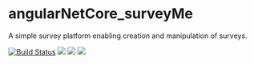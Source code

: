 # angularNetCore_surveyMe

A simple survey platform enabling creation and manipulation of surveys.

[![Build Status](https://dev.azure.com/udragan/SurveyMe/_apis/build/status/udragan.angularNetCore_surveyMe?branchName=master)](https://dev.azure.com/udragan/SurveyMe/_build/latest?definitionId=2?branchName=master)
![](https://img.shields.io/github/issues/udragan/angularNetCore_surveyMe.svg)
![](https://img.shields.io/github/issues-pr/udragan/angularNetCore_surveyMe.svg)
![](https://img.shields.io/github/license/udragan/angularNetCore_surveyMe.svg)
